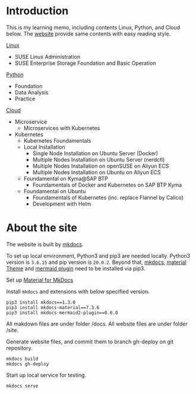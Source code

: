 # Introduction

This is my learning memo, including contents Linux, Python, and Cloud below. 
The [website](https://huyuhui001.github.io/mySite/) provide same contents with easy reading style.

[Linux](./docs/linux.md)
* SUSE Linux Administration
* SUSE Enterprise Storage Foundation and Basic Operation

[Python](./docs/python.md)
* Foundation
* Data Analysis
* Practice

[Cloud](./docs/cloud.md)
* Microservice
    * Microservices with Kubernetes
* Kubernetes
    * Kubernetes Foundamentals
    * Local Installation
        + Single Node Installation on Ubuntu Server (Docker)
        + Multiple Nodes Installation on Ubuntu Server (nerdctl)
        + Multiple Nodes Installation on openSUSE on Aliyun ECS
        + Multiple Nodes Installation on Ubuntu on Aliyun ECS
    * Foundamental on Kyma@SAP BTP
        + Foundamentals of Docker and Kubernetes on SAP BTP Kyma
    * Foundamental on Ubuntu
        + Foundamentals of Kubernetes (inc. replace Flannel by Calico)
        + Development with Helm


# About the site

The website is built by [mkdocs](https://www.mkdocs.org/).

To set up local environment, Python3 and pip3 are needed locally. Python3 version is `3.6.15` and pip version is `20.0.2`.
Beyond that, 
[mkdocs](https://www.mkdocs.org/), 
[material Theme](https://github.com/squidfunk/mkdocs-material) and 
[mermaid plugin](https://mermaid-js.github.io/mermaid/#/) 
need to be installed via pip3.

Set up [Material for MkDocs](https://squidfunk.github.io/mkdocs-material/setup/changing-the-colors/)

Install `mkdocs` and extensions with below specified version.
```
pip3 install mkdocs==1.3.0
pip3 install mkdocs-material==7.3.6
pip3 install mkdocs-mermaid2-plugin==0.6.0
```
All makdown files are under folder /docs.
All website files are under folder /site.

Generate website files, and commit them to branch gh-deploy on git repository.
```
mkdocs build
mkdocs gh-deploy
```

Start up local service for testing.
```
mkdocs serve
```